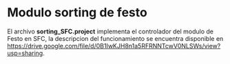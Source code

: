 # Modulo sorting de festo

El archivo **sorting_SFC.project** implementa el controlador del modulo de Festo en SFC, la descripcion del funcionamiento se encuentra disponible en https://drive.google.com/file/d/0B1IwKJH8n1a5RFRNNTcwV0NLSWs/view?usp=sharing.
